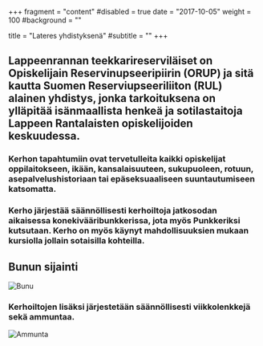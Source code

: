 +++
fragment = "content"
#disabled = true
date = "2017-10-05"
weight = 100
#background = ""

title = "Lateres yhdistyksenä"
#subtitle = ""
+++

## Lappeenrannan teekkarireserviläiset on Opiskelijain Reservinupseeripiirin (ORUP) ja sitä kautta Suomen Reserviupseeriliiton (RUL) alainen yhdistys, jonka tarkoituksena on ylläpitää isänmaallista henkeä ja sotilastaitoja Lappeen Rantalaisten opiskelijoiden keskuudessa.

### Kerhon tapahtumiin ovat tervetulleita kaikki opiskelijat oppilaitokseen, ikään, kansalaisuuteen, sukupuoleen, rotuun, asepalvelushistoriaan tai epäseksuaaliseen suuntautumiseen katsomatta.

### Kerho järjestää säännöllisesti kerhoiltoja jatkosodan aikaisessa konekivääribunkkerissa, jota myös Punkkeriksi kutsutaan. Kerho on myös käynyt mahdollisuuksien mukaan kursiolla jollain sotaisilla kohteilla.

## Bunun sijainti

![Bunu](/images/bunu.jpg)

### Kerhoiltojen lisäksi järjestetään säännöllisesti viikkolenkkejä sekä ammuntaa.

![Ammunta](/images/ammunta.jpg)
